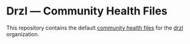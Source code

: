 # Drzl — Community Health Files

This repository contains the default [community health files](https://help.github.com/en/github/building-a-strong-community/creating-a-default-community-health-file) for the [drzl](https://github.com/drzled) organization.
